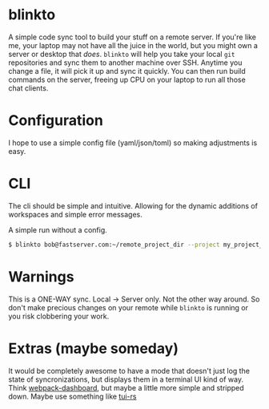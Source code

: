 # blinkto
A simple code sync tool to build your stuff on a remote server. If you're like me, your laptop may not have all the juice in the world, but you might own a server or desktop that _does_. `blinkto` will help you take your local `git` repositories and sync them to another machine over SSH. Anytime you change a file, it will pick it up and sync it quickly. You can then run build commands on the server, freeing up CPU on your laptop to run all those chat clients.

# Configuration
I hope to use a simple config file (yaml/json/toml) so making adjustments is easy. 

# CLI
The cli should be simple and intuitive. Allowing for the dynamic additions of workspaces and simple error messages.

A simple run without a config.
```sh
$ blinkto bob@fastserver.com:~/remote_project_dir --project my_project_dir/ --exclude=.vscode,node_modules
```

# Warnings
This is a ONE-WAY sync. Local -> Server only. Not the other way around. So don't make precious changes on your remote while `blinkto` is running or you risk clobbering your work.

# Extras (maybe someday)
It would be completely awesome to have a mode that doesn't just log the state of syncronizations, but displays them in a terminal UI kind of way. Think [webpack-dashboard](https://github.com/FormidableLabs/webpack-dashboard), but maybe a little more simple and stripped down. Maybe use something like [tui-rs](https://github.com/fdehau/tui-rs)
